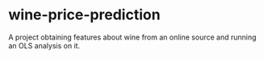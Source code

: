 # wine-price-prediction
A project obtaining features about wine from an online source and running an OLS analysis on it.
